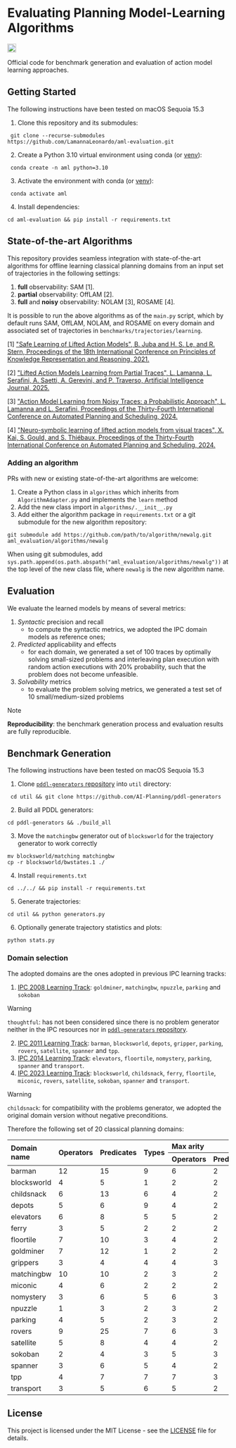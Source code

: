# Evaluating Planning Model-Learning Algorithms
<!-- Define badges -->
<div style="display: flex; gap: 10px;">
   
  <a href="https://opensource.org/licenses/MIT" target="_blank">
    <img src="https://img.shields.io/badge/License-MIT-green.svg" height="20"/></a>

</div>

Official code for benchmark generation and evaluation of action model 
learning approaches.


## Getting Started

The following instructions have been tested on macOS Sequoia 15.3

1. Clone this repository and its submodules:
```
 git clone --recurse-submodules https://github.com/LamannaLeonardo/aml-evaluation.git
```

2. Create a Python 3.10 virtual environment using conda (or [venv](https://packaging.python.org/en/latest/guides/installing-using-pip-and-virtual-environments/#create-a-new-virtual-environment)):
```
 conda create -n aml python=3.10
```

3. Activate the environment with conda (or [venv](https://packaging.python.org/en/latest/guides/installing-using-pip-and-virtual-environments/#activate-a-virtual-environment)):
```
 conda activate aml
```

4. Install dependencies:
```
cd aml-evaluation && pip install -r requirements.txt
```


## State-of-the-art Algorithms
This repository provides seamless integration with state-of-the-art algorithms 
for offline learning classical planning domains from an input set of 
trajectories in the following settings:
1. **full** observability: SAM [1].
2. **partial** observability: OffLAM [2].
3. **full** and **noisy** observability: NOLAM [3], ROSAME [4].

It is possible to run the above algorithms as of the `main.py` script, 
which by default runs SAM, OffLAM, NOLAM, and ROSAME on every domain and associated 
set of trajectories in `benchmarks/trajectories/learning`.


[1] ["Safe Learning of Lifted Action Models", B. Juba and H. S. Le, and R. Stern, 
Proceedings of the 18th International Conference on Principles of Knowledge 
Representation and Reasoning, 2021.](https://proceedings.kr.org/2021/36/)

[2] ["Lifted Action Models Learning from Partial Traces", L. Lamanna, L. Serafini,
A. Saetti, A. Gerevini, and P. Traverso, Artificial Intelligence Journal, 
2025.](https://www.sciencedirect.com/science/article/abs/pii/S0004370224001929)

[3] ["Action Model Learning from Noisy Traces: a Probabilistic Approach", L. Lamanna 
and L. Serafini, Proceedings of the Thirty-Fourth International Conference on 
Automated Planning and Scheduling, 2024.](
https://ojs.aaai.org/index.php/ICAPS/article/view/31493)

[4] ["Neuro-symbolic learning of lifted action models from visual traces", X. Kai, 
S. Gould, and S. Thiébaux, Proceedings of the Thirty-Fourth International Conference on 
Automated Planning and Scheduling, 2024.](https://ojs.aaai.org/index.php/ICAPS/article/download/31528/33688)


### Adding an algorithm
PRs with new or existing state-of-the-art algorithms are welcome:

1. Create a Python class in `algorithms` which inherits from `AlgorithmAdapter.py` and implements the `learn` method
3. Add the new class import in `algorithms/.__init__.py`
4. Add either the algorithm package in `requirements.txt` or a git submodule for the new algorithm repository:
```
git submodule add https://github.com/path/to/algorithm/newalg.git aml_evaluation/algorithms/newalg
```
When using git submodules, add `sys.path.append(os.path.abspath("aml_evaluation/algorithms/newalg"))` at the top level of the 
new class file, where `newalg` is the new algorithm name.


## Evaluation

We evaluate the learned models by means of several metrics:
1. _Syntactic_ precision and recall 
   - to compute the syntactic metrics, we adopted the IPC domain models 
   as reference ones;
2. _Predicted_ applicability and effects
   - for each domain, we generated a set of 100 traces by optimally solving 
   small-sized problems and interleaving plan execution with random action 
   executions with 20% probability, such that the problem does not become 
   unfeasible.
3. _Solvability_ metrics
   - to evaluate the problem solving metrics, we generated a test set of 10 
   small/medium-sized problems

> [!NOTE]
> **Reproducibility**: the benchmark generation process and evaluation results 
> are fully reproducible.



## Benchmark Generation
The following instructions have been tested on macOS Sequoia 15.3


1. Clone [`pddl-generators` repository](https://github.com/AI-Planning/pddl-generators) into `util` directory:
```
 cd util && git clone https://github.com/AI-Planning/pddl-generators
```

2. Build all PDDL generators:
```
cd pddl-generators && ./build_all
```

3. Move the `matchingbw` generator out of `blocksworld` for the trajectory 
generator to work correctly
```
mv blocksworld/matching matchingbw
cp -r blocksworld/bwstates.1 ./
```

4. Install `requirements.txt`
```
cd ../../ && pip install -r requirements.txt
```
5. Generate trajectories:
```
cd util && python generators.py
```

6. Optionally generate trajectory statistics and plots:
```
python stats.py
```


### Domain selection
The adopted domains are the ones adopted in previous IPC learning tracks:
1. [IPC 2008 Learning Track](https://ipc08.icaps-conference.org/learning/): `goldminer`, `matchingbw`, `npuzzle`, 
`parking` and `sokoban`
> [!WARNING]
> `thoughtful`: has not been considered since there is no problem generator neither in the IPC 
> resources nor in [`pddl-generators` repository](https://github.com/AI-Planning/pddl-generators).

2. [IPC 2011 Learning Track](https://icaps11.icaps-conference.org/proceedings/pal/fawcett-et-al.pdf): `barman`, 
`blocksworld`, `depots`, `gripper`, `parking`, `rovers`, `satellite`, `spanner` and `tpp`.
3. [IPC 2014 Learning Track](https://ojs.aaai.org/aimagazine/index.php/aimagazine/article/view/2571): `elevators`,
`floortile`, `nomystery`, `parking`, `spanner` and `transport`.
4. [IPC 2023 Learning Track](https://github.com/ipc2023-learning/benchmarks): `blocksworld`,
`childsnack`, `ferry`, `floortile`, `miconic`, `rovers`, `satellite`, `sokoban`,
`spanner` and `transport`.
> [!WARNING]
> `childsnack`: for compatibility with the problems generator, we adopted the original domain 
> version without negative preconditions.

Therefore the following set of 20 classical planning domains:


<table class="dataframe">
  <thead>
<tr style="text-align: left;">
  <th rowspan="2">Domain name</th>
  <th rowspan="2">Operators</th>
  <th rowspan="2">Predicates</th>
  <th rowspan="2">Types</th>
  <th colspan="2">Max arity</th>
  <th colspan="2">Min arity</th>
</tr>
<tr>
  <th>Operators</th>
  <th>Predicates</th>
  <th>Operators</th>
  <th>Predicates</th>
</tr>
  </thead>
  <tbody>
    <tr>
      <td>barman</td>
      <td>12</td>
      <td>15</td>
      <td>9</td>
      <td>6</td>
      <td>2</td>
      <td>2</td>
      <td>1</td>
    </tr>
    <tr>
      <td>blocksworld</td>
      <td>4</td>
      <td>5</td>
      <td>1</td>
      <td>2</td>
      <td>2</td>
      <td>1</td>
      <td>0</td>
    </tr>
    <tr>
      <td>childsnack</td>
      <td>6</td>
      <td>13</td>
      <td>6</td>
      <td>4</td>
      <td>2</td>
      <td>2</td>
      <td>1</td>
    </tr>
    <tr>
      <td>depots</td>
      <td>5</td>
      <td>6</td>
      <td>9</td>
      <td>4</td>
      <td>2</td>
      <td>3</td>
      <td>1</td>
    </tr>
    <tr>
      <td>elevators</td>
      <td>6</td>
      <td>8</td>
      <td>5</td>
      <td>5</td>
      <td>2</td>
      <td>3</td>
      <td>2</td>
    </tr>
    <tr>
      <td>ferry</td>
      <td>3</td>
      <td>5</td>
      <td>2</td>
      <td>2</td>
      <td>2</td>
      <td>2</td>
      <td>0</td>
    </tr>
    <tr>
      <td>floortile</td>
      <td>7</td>
      <td>10</td>
      <td>3</td>
      <td>4</td>
      <td>2</td>
      <td>3</td>
      <td>1</td>
    </tr>
    <tr>
      <td>goldminer</td>
      <td>7</td>
      <td>12</td>
      <td>1</td>
      <td>2</td>
      <td>2</td>
      <td>1</td>
      <td>0</td>
    </tr>
    <tr>
      <td>grippers</td>
      <td>3</td>
      <td>4</td>
      <td>4</td>
      <td>4</td>
      <td>3</td>
      <td>3</td>
      <td>2</td>
    </tr>
    <tr>
      <td>matchingbw</td>
      <td>10</td>
      <td>10</td>
      <td>2</td>
      <td>3</td>
      <td>2</td>
      <td>2</td>
      <td>1</td>
    </tr>
    <tr>
      <td>miconic</td>
      <td>4</td>
      <td>6</td>
      <td>2</td>
      <td>2</td>
      <td>2</td>
      <td>2</td>
      <td>1</td>
    </tr>
    <tr>
      <td>nomystery</td>
      <td>3</td>
      <td>6</td>
      <td>5</td>
      <td>6</td>
      <td>3</td>
      <td>3</td>
      <td>2</td>
    </tr>
    <tr>
      <td>npuzzle</td>
      <td>1</td>
      <td>3</td>
      <td>2</td>
      <td>3</td>
      <td>2</td>
      <td>3</td>
      <td>1</td>
    </tr>
    <tr>
      <td>parking</td>
      <td>4</td>
      <td>5</td>
      <td>2</td>
      <td>3</td>
      <td>2</td>
      <td>3</td>
      <td>1</td>
    </tr>
    <tr>
      <td>rovers</td>
      <td>9</td>
      <td>25</td>
      <td>7</td>
      <td>6</td>
      <td>3</td>
      <td>2</td>
      <td>1</td>
    </tr>
    <tr>
      <td>satellite</td>
      <td>5</td>
      <td>8</td>
      <td>4</td>
      <td>4</td>
      <td>2</td>
      <td>2</td>
      <td>1</td>
    </tr>
    <tr>
      <td>sokoban</td>
      <td>2</td>
      <td>4</td>
      <td>3</td>
      <td>5</td>
      <td>3</td>
      <td>3</td>
      <td>1</td>
    </tr>
    <tr>
      <td>spanner</td>
      <td>3</td>
      <td>6</td>
      <td>5</td>
      <td>4</td>
      <td>2</td>
      <td>3</td>
      <td>1</td>
    </tr>
    <tr>
      <td>tpp</td>
      <td>4</td>
      <td>7</td>
      <td>7</td>
      <td>7</td>
      <td>3</td>
      <td>3</td>
      <td>2</td>
    </tr>
    <tr>
      <td>transport</td>
      <td>3</td>
      <td>5</td>
      <td>6</td>
      <td>5</td>
      <td>2</td>
      <td>3</td>
      <td>2</td>
    </tr>
  </tbody>
</table>


## License
This project is licensed under the MIT License - see the [LICENSE](/LICENSE.md) file for details.
